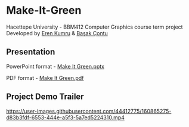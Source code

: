 # Make-It-Green
Hacettepe University - BBM412 Computer Graphics course term project Developed by [Eren Kumru](https://github.com/ErenKumru) & [Başak Çontu](https://github.com/basak-contu)

## Presentation
PowerPoint format - [Make It Green.pptx](https://github.com/ErenKumru/Make-It-Green/files/8381595/Make.It.Green.pptx)

PDF format - [Make It Green.pdf](https://github.com/ErenKumru/Make-It-Green/files/8381604/Make.It.Green.pdf)

## Project Demo Trailer
https://user-images.githubusercontent.com/44412775/160865275-d83b3fdf-6553-444e-a5f3-5a7ed5224310.mp4
